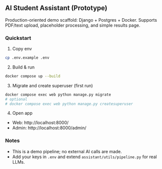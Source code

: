 ## AI Student Assistant (Prototype)

Production-oriented demo scaffold: Django + Postgres + Docker. Supports PDF/text upload, placeholder processing, and simple results page.

### Quickstart

1. Copy env

```bash
cp .env.example .env
```

2. Build & run

```bash
docker compose up --build
```

3. Migrate and create superuser (first run)

```bash
docker compose exec web python manage.py migrate
# optional
# docker compose exec web python manage.py createsuperuser
```

4. Open app

- Web: http://localhost:8000/
- Admin: http://localhost:8000/admin/

### Notes
- This is a demo pipeline; no external AI calls are made.
- Add your keys in `.env` and extend `assistant/utils/pipeline.py` for real LLMs.

